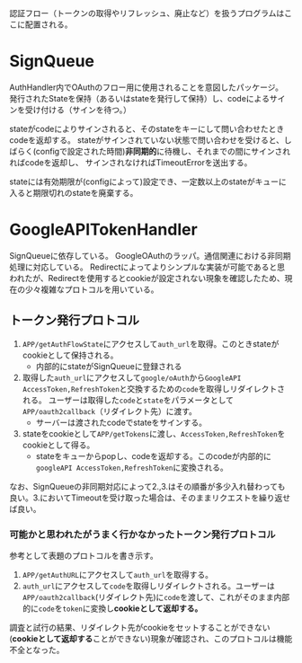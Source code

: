認証フロー（トークンの取得やリフレッシュ、廃止など）を扱うプログラムはここに配置される。

# SignQueue

AuthHandler内でOAuthのフロー用に使用されることを意図したパッケージ。
発行されたStateを保持（あるいはstateを発行して保持）し、codeによるサインを受け付ける（サインを待つ。）

stateがcodeによりサインされると、そのstateをキーにして問い合わせたときcodeを返却する。
stateがサインされていない状態で問い合わせを受けると、しばらく(configで設定された時間)**非同期的**に待機し、それまでの間にサインされればcodeを返却し、
サインされなければTimeoutErrorを送出する。

stateには有効期限が(configによって)設定でき、一定数以上のstateがキューに入ると期限切れのstateを廃棄する。

# GoogleAPITokenHandler

SignQueueに依存している。
GoogleOAuthのラッパ。通信関連における非同期処理に対応している。
Redirectによってよりシンプルな実装が可能であると思われたが、Redirectを使用するとcookieが設定されない現象を確認したため、現在の少々複雑なプロトコルを用いている。

## トークン発行プロトコル

1. `APP/getAuthFlowState`にアクセスして`auth_url`を取得。このときstateがcookieとして保持される。
    - 内部的にstateがSignQueueに登録される
2. 取得した`auth_url`にアクセスして`google/oAuth`から`GoogleAPI AccessToken,RefreshToken`と交換するための`code`を取得しリダイレクトされる。
   ユーザーは取得した`code`と`state`をパラメータとして`APP/oauth2callback`（リダイレクト先）に渡す。
    - サーバーは渡されたcodeでstateをサインする。
3. stateをcookieとして`APP/getTokens`に渡し、`AccessToken,RefreshToken`をcookieとして得る。
    - stateをキューからpopし、codeを返却する。このcodeが内部的に`googleAPI AccessToken,RefreshToken`に変換される。

なお、SignQueueの非同期対応によって2.,3.はその順番が多少入れ替わっても良い。3.においてTimeoutを受け取った場合は、そのままリクエストを繰り返せば良い。

### 可能かと思われたがうまく行かなかったトークン発行プロトコル

参考として表題のプロトコルを書き示す。

1. `APP/getAuthURL`にアクセスして`auth_url`を取得する。
2. `auth_url`にアクセスして`code`を取得しリダイレクトされる。ユーザーは`APP/oauth2callback`(リダイレクト先)に`code`を渡して、これがそのまま内部的に`code`を`token`に変換し**cookieとして返却する。**

調査と試行の結果、リダイレクト先がcookieをセットすることができない(**cookieとして返却する**ことができない)現象が確認され、このプロトコルは機能不全となった。